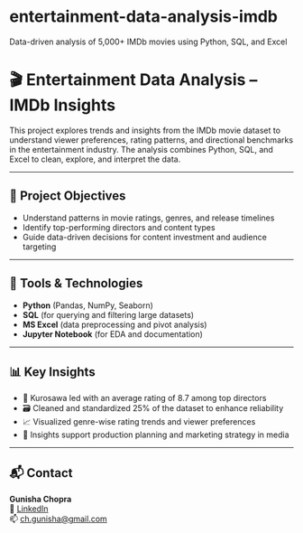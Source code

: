 # entertainment-data-analysis-imdb
Data-driven analysis of 5,000+ IMDb movies using Python, SQL, and Excel

# 🎬 Entertainment Data Analysis – IMDb Insights

This project explores trends and insights from the IMDb movie dataset to understand viewer preferences, rating patterns, and directional benchmarks in the entertainment industry. The analysis combines Python, SQL, and Excel to clean, explore, and interpret the data.

---

## 📌 Project Objectives

- Understand patterns in movie ratings, genres, and release timelines
- Identify top-performing directors and content types
- Guide data-driven decisions for content investment and audience targeting

---

## 🔧 Tools & Technologies

- **Python** (Pandas, NumPy, Seaborn)
- **SQL** (for querying and filtering large datasets)
- **MS Excel** (data preprocessing and pivot analysis)
- **Jupyter Notebook** (for EDA and documentation)

---

## 📊 Key Insights

- 🎥 Kurosawa led with an average rating of 8.7 among top directors  
- 🗃️ Cleaned and standardized 25% of the dataset to enhance reliability  
- 📈 Visualized genre-wise rating trends and viewer preferences  
- 🎯 Insights support production planning and marketing strategy in media

---

## 📬 Contact

**Gunisha Chopra**  
🔗 [LinkedIn](https://www.linkedin.com/in/gunisha-chopra-b16768262/)  
📫 ch.gunisha@gmail.com
